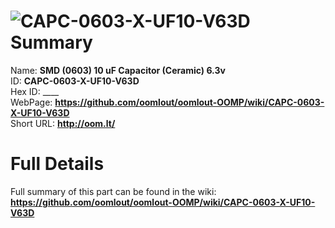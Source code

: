 
![CAPC-0603-X-UF10-V63D](https://github.com/oomlout/oomlout-OOMP/blob/master/parts/CAPC-0603-X-UF10-V63D/CAPC-0603-X-UF10-V63D_420.jpg)   
Summary
=================
  
Name: __SMD (0603) 10 uF Capacitor (Ceramic) 6.3v__    
ID: __CAPC-0603-X-UF10-V63D__   
Hex ID: ____   
WebPage: __https://github.com/oomlout/oomlout-OOMP/wiki/CAPC-0603-X-UF10-V63D__   
Short URL: __http://oom.lt/__   

Full Details
==========================
Full summary of this part can be found in the wiki:   
__https://github.com/oomlout/oomlout-OOMP/wiki/CAPC-0603-X-UF10-V63D__    

